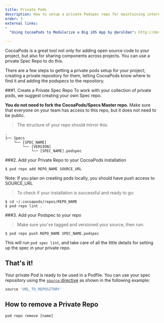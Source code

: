 ```yaml
---
title: Private Pods
description: How to setup a private Podspec repo for maintaining internal libraries.
order: 3
external links:
-
  "Using CocoaPods to Modularize a Big iOS App by @aroldan": http://dev.hubspot.com/blog/architecting-a-large-ios-app-with-cocoapods

---
```


CocoaPods is a great tool not only for adding open source code to your project, but also for sharing components across projects. You can use a private Spec Repo to do this.

There are a few steps to getting a private pods setup for your project; creating a private repository for them, letting CocoaPods know where to find it and adding the podspecs to the repository.

###1. Create a Private Spec Repo
To work with your collection of private pods, we suggest creating your own Spec repo.

**You do not need to fork the CocoaPods/Specs Master repo.** Make sure that everyone on your team has access to this repo, but it does not need to be public.

> The structure of your repo should mirror this:

```
.
├── Specs
    └── [SPEC_NAME]
        └── [VERSION]
            └── [SPEC_NAME].podspec
```

###2. Add your Private Repo to your CocoaPods installation
```shell
$ pod repo add REPO_NAME SOURCE_URL
```
<aside>Note: If you plan on creating pods locally, you should have push access to SOURCE_URL</aside>

> To check if your installation is successful and ready to go:

```shell
$ cd ~/.cocoapods/repos/REPO_NAME
$ pod repo lint .
```

###3. Add your Podspec to your repo

> Make sure you've tagged and versioned your source, then run:

```shell
$ pod repo push REPO_NAME SPEC_NAME.podspec
```

This will run `pod spec lint`, and take care of all the little details for setting up the spec in your private repo.

## That's it!

Your private Pod is ready to be used in a Podfile. You can use your spec
repository using the [`source` directive](/syntax/podfile.html#source)
as shown in the following example:

```ruby
source 'URL_TO_REPOSITORY'
```

## How to remove a Private Repo

`pod repo remove [name]`

